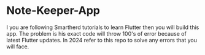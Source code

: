 # Note-Keeper-App
I you are following Smartherd tutorials to learn Flutter then you will build this app. The problem is his exact code will throw 100's of error because of latest Flutter updates. In 2024 refer to this repo to solve any errors that you will face. 
